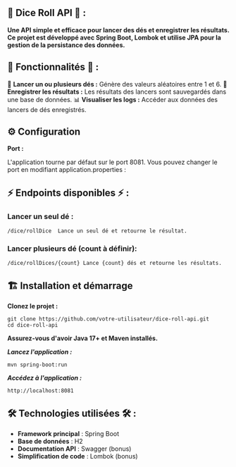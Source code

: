 ## 🎲 Dice Roll API 🎲 : 

**Une API simple et efficace pour lancer des dés et enregistrer les résultats. Ce projet est développé avec Spring Boot, Lombok et utilise JPA pour la gestion de la persistance des données.**

## 🚀 Fonctionnalités 🚀 :

🎲 **Lancer un ou plusieurs dés :** Génère des valeurs aléatoires entre 1 et 6.
📝 **Enregistrer les résultats :** Les résultats des lancers sont sauvegardés dans une base de données.
📊 **Visualiser les logs :** Accéder aux données des lancers de dés enregistrés.


## ⚙️ Configuration

**Port :** 

L'application tourne par défaut sur le port 8081. Vous pouvez changer le port en modifiant application.properties :

## ⚡️ Endpoints disponibles ⚡️ : 

### Lancer un seul dé : 

```
/dice/rollDice	Lance un seul dé et retourne le résultat.
```

### Lancer plusieurs dé (count à définir): 

```
/dice/rollDices/{count}	Lance {count} dés et retourne les résultats.
```

## 🏗️ Installation et démarrage

**Clonez le projet :**

```
git clone https://github.com/votre-utilisateur/dice-roll-api.git
cd dice-roll-api
```

**Assurez-vous d'avoir Java 17+ et Maven installés.**

***Lancez l'application :***

```
mvn spring-boot:run
```

***Accédez à l'application :***
```
http://localhost:8081
```


## 🛠️ Technologies utilisées 🛠️ : 

- **Framework principal** : Spring Boot
- **Base de données** : H2 
- **Documentation API** : Swagger (bonus)
- **Simplification de code** : Lombok (bonus)

